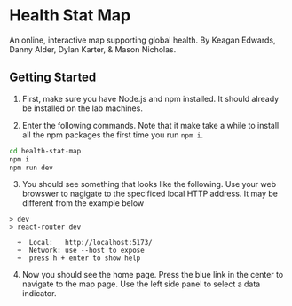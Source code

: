 # Health Stat Map
An online, interactive map supporting global health.
By Keagan Edwards, Danny Alder, Dylan Karter, & Mason Nicholas.

## Getting Started

1. First, make sure you have Node.js and npm installed. It should already be installed on the lab machines.

2. Enter the following commands. Note that it make take a while to install all the npm packages the first time you run `npm i`.
```sh
cd health-stat-map
npm i
npm run dev
```

3. You should see something that looks like the following. Use your web browswer to nagigate to the specificed local HTTP address. It may be different from the example below
```
> dev
> react-router dev

  ➜  Local:   http://localhost:5173/
  ➜  Network: use --host to expose
  ➜  press h + enter to show help
```

4. Now you should see the home page. Press the blue link in the center to navigate to the map page. Use the left side panel to select a data indicator.
